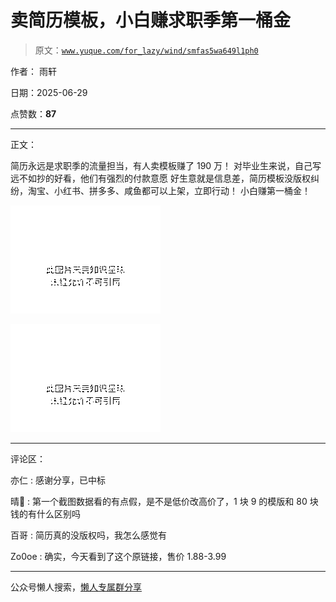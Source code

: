 # 卖简历模板，小白赚求职季第一桶金

> 原文：[`www.yuque.com/for_lazy/wind/smfas5wa649l1ph0`](https://www.yuque.com/for_lazy/wind/smfas5wa649l1ph0)

作者： 雨轩

日期：2025-06-29

点赞数：**87**

* * *

正文：

简历永远是求职季的流量担当，有人卖模板赚了 190 万！ 对毕业生来说，自己写远不如抄的好看，他们有强烈的付款意愿
好生意就是信息差，简历模板没版权纠纷，淘宝、小红书、拼多多、咸鱼都可以上架，立即行动！ 小白赚第一桶金！

![](img/fa50907ac4d686ec3995a6bff95cbe17.png "None")

![](img/edd4cf0ea91baded535e8f187e5bc77c.png "None")

* * *

评论区：

亦仁 : 感谢分享，已中标

晴 : 第一个截图数据看的有点假，是不是低价改高价了，1 块 9 的模版和 80 块钱的有什么区别吗

百哥 : 简历真的没版权吗，我怎么感觉有

Zo0oe : 确实，今天看到了这个原链接，售价 1.88-3.99

* * *

公众号懒人搜索，[懒人专属群分享](https://lazybook.fun/#/blog/group)